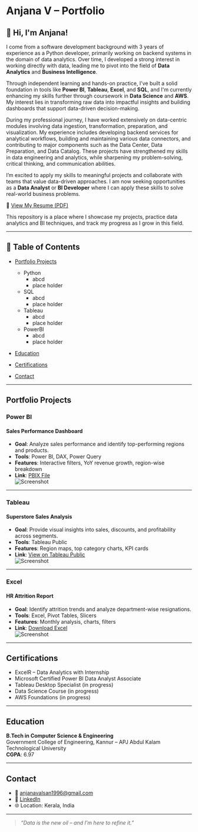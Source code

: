 # Anjana V – Portfolio

## 👋 Hi, I'm Anjana!

I come from a software development background with 3 years of experience as a Python developer, primarily working on backend systems in the domain of data analytics. Over time, I developed a strong interest in working directly with data, leading me to pivot into the field of **Data Analytics** and **Business Intelligence**.

Through independent learning and hands-on practice, I’ve built a solid foundation in tools like **Power BI**, **Tableau**, **Excel**, and **SQL**, and I'm currently enhancing my skills further through coursework in **Data Science** and **AWS**. My interest lies in transforming raw data into impactful insights and building dashboards that support data-driven decision-making.

During my professional journey, I have worked extensively on data-centric modules involving data ingestion, transformation, preparation, and visualization. My experience includes developing backend services for analytical workflows, building and maintaining various data connectors, and contributing to major components such as the Data Center, Data Preparation, and Data Catalog. These projects have strengthened my skills in data engineering and analytics, while sharpening my problem-solving, critical thinking, and communication abilities.

I’m excited to apply my skills to meaningful projects and collaborate with teams that value data-driven approaches. I am now seeking opportunities as a **Data Analyst** or **BI Developer** where I can apply these skills to solve real-world business problems.

📄 [View My Resume (PDF)](https://github.com/your-username/your-repo-name/blob/main/anjana_resume.pdf)

This repository is a place where I showcase my projects, practice data analytics and BI techniques, and track my progress as I grow in this field.

---

## 📌 Table of Contents
- [Portfolio Projects](https://github.com/anjana-valsan/anjana-valsan.github.io/blob/main/README.md#portfolio-projects)
  - Python
    - abcd
    - place holder
  - SQL
    - abcd
    - place holder
  - Tableau
    - abcd
    - place holder
  - PowerBI
    - abcd
    - place holder
	

  
- [Education](https://github.com/anjana-valsan/anjana-valsan.github.io/blob/main/README.md#education)  
- [Certifications](https://github.com/anjana-valsan/anjana-valsan.github.io/blob/main/README.md#certificates)
- [Contact](https://github.com/anjana-valsan/anjana-valsan.github.io/blob/main/README.md#contacts)



---

## Portfolio Projects

### Power BI

#### Sales Performance Dashboard
- **Goal**: Analyze sales performance and identify top-performing regions and products.
- **Tools**: Power BI, DAX, Power Query
- **Features**: Interactive filters, YoY revenue growth, region-wise breakdown
- **Link**: [PBIX File](projects/sales_dashboard.pbix)  
  ![Screenshot](assets/sales_dashboard.png)

---

### Tableau

#### Superstore Sales Analysis
- **Goal**: Provide visual insights into sales, discounts, and profitability across segments.
- **Tools**: Tableau Public
- **Features**: Region maps, top category charts, KPI cards
- **Link**: [View on Tableau Public](https://public.tableau.com/app/profile/anjana)  
  ![Screenshot](assets/superstore_tableau.png)

---

### Excel

#### HR Attrition Report
- **Goal**: Identify attrition trends and analyze department-wise resignations.
- **Tools**: Excel, Pivot Tables, Slicers
- **Features**: Monthly analysis, charts, filters
- **Link**: [Download Excel](projects/hr_attrition.xlsx)  
  ![Screenshot](assets/hr_excel.png)

---

## Certifications

- ExcelR – Data Analytics with Internship  
- Microsoft Certified Power BI Data Analyst Associate  
- Tableau Desktop Specialist (in progress)  
- Data Science Course (in progress)  
- AWS Foundations (in progress)  

---

## Education

**B.Tech in Computer Science & Engineering**  
Government College of Engineering, Kannur – APJ Abdul Kalam Technological University  
**CGPA**: 6.97

---

## Contact

- 📧 anjanavalsan1996@gmail.com  
- 🔗 [LinkedIn](https://linkedin.com/in/anjana-valsan)  
- 🌐 Location: Kerala, India

---

> *“Data is the new oil – and I’m here to refine it.”*
